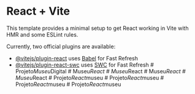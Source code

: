 # React + Vite

This template provides a minimal setup to get React working in Vite with HMR and some ESLint rules.

Currently, two official plugins are available:

- [@vitejs/plugin-react](https://github.com/vitejs/vite-plugin-react/blob/main/packages/plugin-react/README.md) uses [Babel](https://babeljs.io/) for Fast Refresh
- [@vitejs/plugin-react-swc](https://github.com/vitejs/vite-plugin-react-swc) uses [SWC](https://swc.rs/) for Fast Refresh
#   P r o j e t o _ M u s e u _ D i g i t a l  
 #   M u s e u _ R e a c t  
 #   M u s e u _ R e a c t  
 #   M u s e u _ R e a c t  
 #   M u s e u _ R e a c t  
 #   P r o j e t o _ R e a c t _ m u s e u  
 #   P r o j e t o _ R e a c t _ m u s e u  
 #   P r o j e t o _ R e a c t _ m u s e u  
 #   P r o j e t o _ R e a c t _ m u s e u  
 